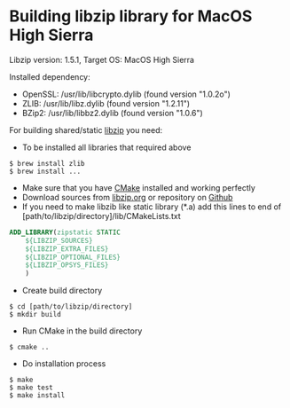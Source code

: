 # Building libzip library for MacOS High Sierra

Libzip version: 1.5.1, Target OS: MacOS High Sierra

Installed dependency:
* OpenSSL: /usr/lib/libcrypto.dylib (found version "1.0.2o")
* ZLIB: /usr/lib/libz.dylib (found version "1.2.11")
* BZip2: /usr/lib/libbz2.dylib (found version "1.0.6")

For building shared/static [libzip](https://libzip.org) you need:

* To be installed all libraries that required above
```console
$ brew install zlib
$ brew install ...
```
* Make sure that you have [CMake](https://cmake.org) installed and working perfectly
* Download sources from [libzip.org](https://libzip.org/download/) or repository on [Github](https://github.com/nih-at/libzip/)
* If you need to make libzib like static library (\*.a) add this lines to end of [path/to/libzip/directory]/lib/CMakeLists.txt
```cmake
ADD_LIBRARY(zipstatic STATIC 
	${LIBZIP_SOURCES}
	${LIBZIP_EXTRA_FILES}
	${LIBZIP_OPTIONAL_FILES}
	${LIBZIP_OPSYS_FILES}
	)
```
* Create build directory
```console
$ cd [path/to/libzip/directory]
$ mkdir build
```
* Run CMake in the build directory
```console
$ cmake ..
```
* Do installation process
```console
$ make
$ make test
$ make install
```